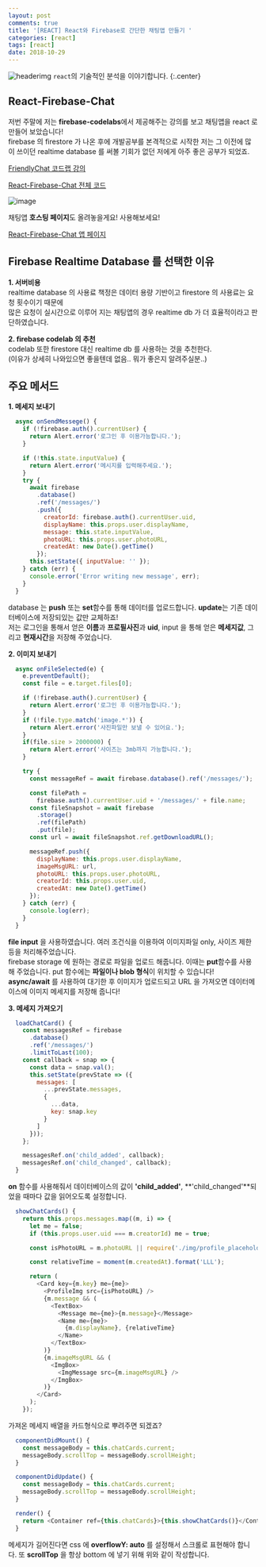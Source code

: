 ```yaml
---
layout: post
comments: true
title: '[REACT] React와 Firebase로 간단한 채팅앱 만들기 '
categories: [react]
tags: [react]
date: 2018-10-29
---
```


![headerimg](/assets/img/subcate/react.gif)
`react`의 기술적인 분석을 이야기합니다.
{:.center}

## React-Firebase-Chat

저번 주말에 저는 **firebase-codelabs**에서 제공해주는 강의를 보고 채팅앱을 react 로 만들어 보았습니다!<br>
firebase 의 firestore 가 나온 후에 개발공부를 본격적으로 시작한 저는 그 이전에 많이 쓰이던 realtime database 를
써볼 기회가 없던 저에게 아주 좋은 공부가 되었죠.

[FriendlyChat 코드랩 강의](https://codelabs.developers.google.com/codelabs/firebase-web/#0)

[React-Firebase-Chat 전체 코드](https://github.com/huurray/react-firebase-chat)

![image](/assets/img/post/react-firebase-chat/0.png)

채팅앱 **호스팅 페이지**도 올려놓을게요! 사용해보세요!

[React-Firebase-Chat 앱 페이지](https://react-firebase-chat-3acad.firebaseapp.com/)

## Firebase Realtime Database 를 선택한 이유

**1. 서버비용**<br>
realtime database 의 사용료 책정은 데이터 용량 기반이고 firestore 의 사용료는 요청 횟수이기 때문에 <br>
많은 요청이 실시간으로 이루어 지는 채팅앱의 경우 realtime db 가 더 효율적이라고 판단하였습니다.

**2. firebase codelab 의 추천**<br>
codelab 또한 firestore 대신 realtime db 를 사용하는 것을 추천한다.<br>
(이유가 상세히 나와있으면 좋을텐데 없음.. 뭐가 좋은지 알려주실분..)

## 주요 메서드

**1. 메세지 보내기**<br>

```javascript
  async onSendMessege() {
    if (!firebase.auth().currentUser) {
      return Alert.error('로그인 후 이용가능합니다.');
    }

    if (!this.state.inputValue) {
      return Alert.error('메시지를 입력해주세요.');
    }
    try {
      await firebase
        .database()
        .ref('/messages/')
        .push({
          creatorId: firebase.auth().currentUser.uid,
          displayName: this.props.user.displayName,
          message: this.state.inputValue,
          photoURL: this.props.user.photoURL,
          createdAt: new Date().getTime()
        });
      this.setState({ inputValue: '' });
    } catch (err) {
      console.error('Error writing new message', err);
    }
  }
```

database 는 **push** 또는 **set**함수를 통해 데이터를 업로드합니다. **update**는 기존 데이터베이스에 저장되있는 값만 교체하죠!<br>
저는 로그인을 통해서 얻은 **이름**과 **프로필사진**과 **uid**, input 을 통해 얻은 **메세지값**, 그리고 **현재시간**을 저장해 주었습니다.

**2. 이미지 보내기**<br>

```javascript
  async onFileSelected(e) {
    e.preventDefault();
    const file = e.target.files[0];

    if (!firebase.auth().currentUser) {
      return Alert.error('로그인 후 이용가능합니다.');
    }
    if (!file.type.match('image.*')) {
      return Alert.error('사진파일만 보낼 수 있어요.');
    }
    if(file.size > 2000000) {
      return Alert.error('사이즈는 3mb까지 가능합니다.');
    }

    try {
      const messageRef = await firebase.database().ref('/messages/');

      const filePath =
        firebase.auth().currentUser.uid + '/messages/' + file.name;
      const fileSnapshot = await firebase
        .storage()
        .ref(filePath)
        .put(file);
      const url = await fileSnapshot.ref.getDownloadURL();

      messageRef.push({
        displayName: this.props.user.displayName,
        imageMsgURL: url,
        photoURL: this.props.user.photoURL,
        creatorId: this.props.user.uid,
        createdAt: new Date().getTime()
      });
    } catch (err) {
      console.log(err);
    }
  }
```

**file input** 을 사용하였습니다. 여러 조건식을 이용하여 이미지파일 only, 사이즈 제한 등을 처리해주었습니다.<br>
firebase storage 에 원하는 경로로 파일을 업로드 해줍니다. 이때는 **put**함수를 사용해 주었습니다. put 함수에는 **파일이나 blob 형식**이 위치할 수 있습니다!<br>
**async/await** 를 사용하여 대기한 후 이미지가 업로드되고 URL 을 가져오면 데이터메이스에 이미지 메세지를 저장해 줍니다!

**3. 메세지 가져오기**<br>

```javascript
  loadChatCard() {
    const messagesRef = firebase
      .database()
      .ref('/messages/')
      .limitToLast(100);
    const callback = snap => {
      const data = snap.val();
      this.setState(prevState => ({
        messages: [
          ...prevState.messages,
          {
            ...data,
            key: snap.key
          }
        ]
      }));
    };

    messagesRef.on('child_added', callback);
    messagesRef.on('child_changed', callback);
  }
```

**on** 함수를 사용해줘서 데이터베이스의 값이 **'child_added'**, **'child_changed'**되었을 때마다 값을 읽어오도록 설정합니다.

```javascript
  showChatCards() {
    return this.props.messages.map((m, i) => {
      let me = false;
      if (this.props.user.uid === m.creatorId) me = true;

      const isPhotoURL = m.photoURL || require('./img/profile_placeholder.png');

      const relativeTime = moment(m.createdAt).format('LLL');

      return (
        <Card key={m.key} me={me}>
          <ProfileImg src={isPhotoURL} />
          {m.message && (
            <TextBox>
              <Message me={me}>{m.message}</Message>
              <Name me={me}>
                {m.displayName}, {relativeTime}
              </Name>
            </TextBox>
          )}
          {m.imageMsgURL && (
            <ImgBox>
              <ImgMessage src={m.imageMsgURL} />
            </ImgBox>
          )}
        </Card>
      );
    });
```

가져온 메세지 배열을 카드형식으로 뿌려주면 되겠죠?

```javascript
  componentDidMount() {
    const messageBody = this.chatCards.current;
    messageBody.scrollTop = messageBody.scrollHeight;
  }

  componentDidUpdate() {
    const messageBody = this.chatCards.current;
    messageBody.scrollTop = messageBody.scrollHeight;
  }

  render() {
    return <Container ref={this.chatCards}>{this.showChatCards()}</Container>;
  }
```

메세지가 길어진다면 css 에 **overflowY: auto** 를 설정해서 스크롤로 표현해야 합니다.
또 **scrollTop** 을 항상 bottom 에 넣기 위해 위와 같이 작성합니다.
